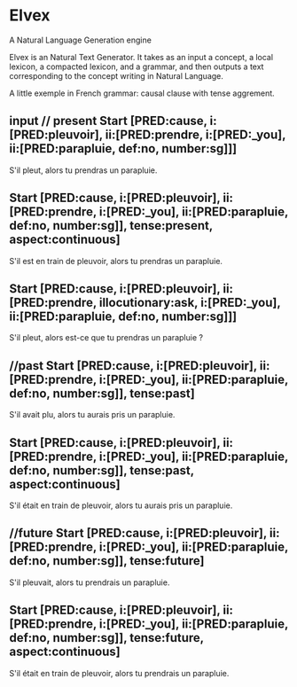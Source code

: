 # Elvex
A Natural Language Generation engine

Elvex is an Natural Text Generator. It takes as an input a concept, a local lexicon, a compacted lexicon, and a grammar, and then outputs a text corresponding to the concept writing in Natural Language.

A little exemple in French grammar: causal clause with tense aggrement.

input
// present
Start [PRED:cause, i:[PRED:pleuvoir], ii:[PRED:prendre, i:[PRED:_you], ii:[PRED:parapluie, def:no, number:sg]]]
--------------------------------------------------------
S'il pleut, alors tu prendras un parapluie.

Start [PRED:cause, i:[PRED:pleuvoir], ii:[PRED:prendre, i:[PRED:_you], ii:[PRED:parapluie, def:no, number:sg]], tense:present, aspect:continuous]
--------------------------------------------------------
S'il est en train de pleuvoir, alors tu prendras un parapluie.

Start [PRED:cause, i:[PRED:pleuvoir], ii:[PRED:prendre, illocutionary:ask, i:[PRED:_you], ii:[PRED:parapluie, def:no, number:sg]]]
--------------------------------------------------------
S'il pleut, alors est-ce que tu prendras un parapluie ?

//past
Start [PRED:cause, i:[PRED:pleuvoir], ii:[PRED:prendre, i:[PRED:_you], ii:[PRED:parapluie, def:no, number:sg]], tense:past]
--------------------------------------------------------
S'il avait plu, alors tu aurais pris un parapluie.

Start [PRED:cause, i:[PRED:pleuvoir], ii:[PRED:prendre, i:[PRED:_you], ii:[PRED:parapluie, def:no, number:sg]], tense:past, aspect:continuous]
--------------------------------------------------------
S'il était en train de pleuvoir, alors tu aurais pris un parapluie.


//future
Start [PRED:cause, i:[PRED:pleuvoir], ii:[PRED:prendre, i:[PRED:_you], ii:[PRED:parapluie, def:no, number:sg]], tense:future]
--------------------------------------------------------
S'il pleuvait, alors tu prendrais un parapluie.

Start [PRED:cause, i:[PRED:pleuvoir], ii:[PRED:prendre, i:[PRED:_you], ii:[PRED:parapluie, def:no, number:sg]], tense:future, aspect:continuous]
--------------------------------------------------------
S'il était en train de pleuvoir, alors tu prendrais un parapluie.

